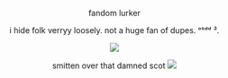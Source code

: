<p align="center">fandom lurker

<p align="center">i hide folk verryy loosely. not a huge fan of dupes. ᵒˢᵈᵈ ³.

<p align="center"> <img src="https://files.catbox.moe/iylwv3.png">

<p align="center"> smitten over that damned scot <img src="https://gifcity.carrd.co/assets/images/gallery88/2b9afe77.gif?v=b2f08ae6">
<br/>

